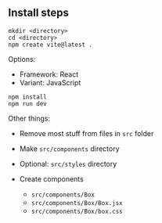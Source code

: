 ## Install steps

```
mkdir <directory>
cd <directory>
npm create vite@latest .
```

Options:
* Framework: React
*  Variant: JavaScript

```
npm install
npm run dev
```

Other things:
* Remove most stuff from files in `src` folder
* Make `src/components` directory
* Optional: `src/styles` directory

* Create components
  * `src/components/Box`
  * `src/components/Box/Box.jsx`
  * `src/components/Box/box.css`